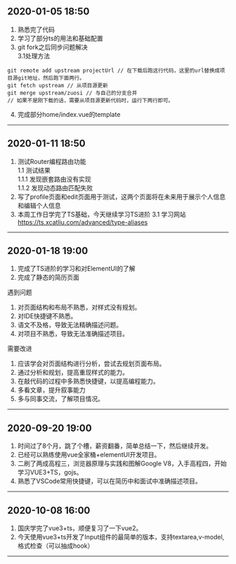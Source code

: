 ## 2020-01-05 18:50
1. 熟悉完了代码
2. 学习了部分ts的用法和基础配置
3. git fork之后同步问题解决<br>
  3.1处理方法
```command
git remote add upstream projectUrl // 在下载后跑这行代码，这里的url替换成项目源git地址，然后跑下面两行。
git fetch upstream // 从项目源更新
git merge upstream/zuosi // 与自己的分支合并
// 如果不是刚下载的话，需要从项目源更新代码时，运行下两行即可。
```
4. 完成部分home/index.vue的template

---

## 2020-01-11 18:50
1. 测试Router编程路由功能<br>
  1.1 测试结果<br>
  1.1.1 发现嵌套路由没有实现<br>
  1.1.2 发现动态路由匹配失败
2. 写了profile页面和edit页面用于测试，这两个页面将在未来用于展示个人信息和编辑个人信息
3. 本周工作日学完了TS基础，今天继续学习TS进阶
  3.1 学习网站 https://ts.xcatliu.com/advanced/type-aliases

---

## 2020-01-18 19:00
1. 完成了TS进阶的学习和对ElementUI的了解
2. 完成了静态的简历页面

遇到问题
1. 对页面结构和布局不熟悉，对样式没有规划。
2. 对IDE快捷键不熟悉。
3. 语文不及格，导致无法精确描述问题。
4. 对项目不熟悉，导致无法准确描述项目。

需要改进
1. 应该学会对页面结构进行分析，尝试去规划页面布局。
2. 通过分析和规划，提高重现样式的能力。
3. 在敲代码的过程中多熟悉快捷键，以提高编程能力。
4. 多看文章，提升叙事能力
5. 多与同事交流，了解项目情况。

---

## 2020-09-20 19:00
1. 时间过了8个月，跳了个槽，薪资翻番，简单总结一下，然后继续开发。
2. 已经可以熟练使用vue全家桶+elementUI开发项目。
3. 二刷了两成高程三，浏览器原理与实践和图解Google V8，入手高程四，开始学习VUE3+TS，gojs。
4. 熟悉了VSCode常用快捷键，可以在简历中和面试中准确描述项目。

---

## 2020-10-08 16:00
1. 国庆学完了vue3+ts，顺便复习了一下vue2。
2. 今天使用vue3+ts开发了Input组件的最简单的版本，支持textarea,v-model,格式检查（可以抽成hook）

---
